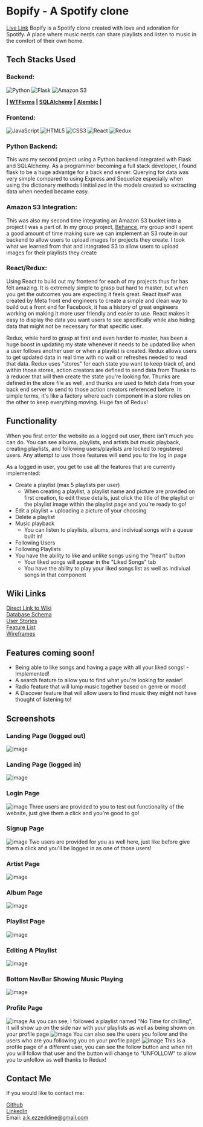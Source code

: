 # Bopify - A Spotify clone

[Live Link](https://bopify-2022.onrender.com/)
Bopify is a Spotify clone created with love and adoration for Spotify. A place where music nerds can share playlists and listen to music in the comfort of their own home.

## Tech Stacks Used

### Backend:
![Python](https://img.shields.io/badge/python-3670A0?style=for-the-badge&logo=python&logoColor=ffdd54)
![Flask](https://img.shields.io/badge/flask-%23000.svg?style=for-the-badge&logo=flask&logoColor=white)
![Amazon S3](https://img.shields.io/static/v1?style=for-the-badge&message=Amazon+S3&color=569A31&logo=Amazon+S3&logoColor=FFFFFF&label=)

**| [WTForms](https://wtforms.readthedocs.io/en/3.0.x/) | [SQLAlchemy](https://www.sqlalchemy.org/) | [Alembic](https://alembic.sqlalchemy.org/en/latest/) |**

### Frontend:
![JavaScript](https://img.shields.io/badge/javascript-%23323330.svg?style=for-the-badge&logo=javascript&logoColor=%23F7DF1E)
![HTML5](https://img.shields.io/badge/html5-%23E34F26.svg?style=for-the-badge&logo=html5&logoColor=white)
![CSS3](https://img.shields.io/badge/css3-%231572B6.svg?style=for-the-badge&logo=css3&logoColor=white)
![React](https://img.shields.io/badge/react-%2320232a.svg?style=for-the-badge&logo=react&logoColor=%2361DAFB)
![Redux](https://img.shields.io/badge/redux-%23593d88.svg?style=for-the-badge&logo=redux&logoColor=white)

### Python Backend:
This was my second project using a Python backend integrated with Flask and SQLAlchemy. As a programmer becoming a full stack developer, I found flask to be a huge advantge for a back end server. Querying for data was very simple compared to using Express and Sequelize especially when using the dictionary methods I initialized in the models created so extracting data when needed became easy.

### Amazon S3 Integration:
This was also my second time integrating an Amazon S3 bucket into a project I was a part of. In my group project, [Behance](https://github.com/alkezz/Behance-GroupProject-2022), my group and I spent a good amount of time making sure we can implement an S3 route in our backend to allow users to upload images for projects they create. I took what we learned from that and integrated S3 to allow users to upload images for their playlists they create

### React/Redux:
Using React to build out my frontend for each of my projects thus far has felt amazing. It is extremely simple to grasp but hard to master, but when you get the outcomes you are expecting it feels great. React itself was created by Meta front end engineers to create a simple and clean way to build out a front end for Facebook, it has a history of great engineers working on making it more user friendly and easier to use. React makes it easy to display the data you want users to see specifically while also hiding data that might not be necessary for that specific user.

Redux, while hard to grasp at first and even harder to master, has been a huge boost in updating my state whenever it needs to be updated like when a user follows another user or when a playlist is created. Redux allows users to get updated data in real time with no wait or refreshes needed to read that data. Redux uses "stores" for each state you want to keep track of, and within those stores, action creators are defined to send data from Thunks to a reducer that will then create the state you're looking for. Thunks are defined in the store file as well, and thunks are used to fetch data from your back end server to send to those action creators referenced before. In simple terms, it's like a factory where each component in a store relies on the other to keep everything moving. Huge fan of Redux!

## Functionality
When you first enter the website as a logged out user, there isn't much you can do. You can see albums, playlists, and artists but music playback, creating playlists, and following users/playlists are locked to registered users. Any attempt to use those features will send you to the log in page

As a logged in user, you get to use all the features that are currently implemented:
* Create a playlist (max 5 playlists per user)
  * When creating a playlist, a playlist name and picture are provided on first creation, to edit these details, just click the title of the playlist or the playlist image within the playlist page and you're ready to go!
* Edit a playlist + uploading a picture of your choosing
* Delete a playlist
* Music playback
  * You can listen to playlists, albums, and indiviual songs with a queue built in!
* Following Users
* Following Playlists
* You have the ability to like and unlike songs using the "heart" button
  * Your liked songs will appear in the "Liked Songs" tab
  * You have the ability to play your liked songs list as well as indiviual songs in that component

## Wiki Links
[Direct Link to Wiki](https://github.com/alkezz/aA2022-Spotify-Clone/wiki)
<br/>
[Database Schema](https://github.com/alkezz/aA2022-Spotify-Clone/wiki/Database-Schema)
<br/>
[User Stories](https://github.com/alkezz/aA2022-Spotify-Clone/wiki/User-Stories)
<br/>
[Feature List](https://github.com/alkezz/aA2022-Spotify-Clone/wiki/Feature-List)
<br/>
[Wireframes](https://github.com/alkezz/aA2022-Spotify-Clone/wiki/Wire-Frames)

## Features coming soon!
* Being able to like songs and having a page with all your liked songs! - Implemented!
* A search feature to allow you to find what you're looking for easier!
* Radio feature that will lump music together based on genre or mood!
* A Discover feature that will allow users to find music they might not have thought of listening to!

## Screenshots
### Landing Page (logged out)
![image](https://user-images.githubusercontent.com/105993056/210269465-0252f743-1dff-47e8-8020-fc7df545ee53.png)

### Landing Page (logged in)
![image](https://user-images.githubusercontent.com/105993056/205544725-63ea58e0-6cf4-4720-955c-667eda189112.png)

### Login Page
![image](https://user-images.githubusercontent.com/105993056/205544787-7839e34c-f41a-430d-a469-e09f62611b01.png)
Three users are provided to you to test out functionality of the website, just give them a click and you're good to go!

### Signup Page
![image](https://user-images.githubusercontent.com/105993056/205544931-4ab5e662-8b75-41db-9b91-f9898c4641af.png)
Two users are provided for you as well here, just like before give them a click and you'll be logged in as one of those users!

### Artist Page
![image](https://user-images.githubusercontent.com/105993056/205545085-177a6a15-a0de-4d8c-8b88-e7a26d852b22.png)

### Album Page
![image](https://user-images.githubusercontent.com/105993056/210269572-eea48a14-3a3d-4e65-baa9-f3598910a3a8.png)

### Playlist Page
![image](https://user-images.githubusercontent.com/105993056/210269670-c71c5e7d-cac4-45e0-bd04-fdb50b6f8ca0.png)

### Editing A Playlist
![image](https://user-images.githubusercontent.com/105993056/205545238-633fded3-b23a-430c-80ed-b4077479dbdd.png)

### Bottom NavBar Showing Music Playing
![image](https://user-images.githubusercontent.com/105993056/205545340-11003316-e21f-49cc-bfc9-c3d283a9bbcd.png)

### Profile Page
![image](https://user-images.githubusercontent.com/105993056/205545459-eef5eee0-8a07-4787-9944-c2a63ded4d75.png)
As you can see, I followed a playlist named "No Time for chilling", it will show up on the side nav with your playlists as well as being shown on your profile page
![image](https://user-images.githubusercontent.com/105993056/205545567-a802cf24-4869-4e1e-9617-f08cc248ae79.png)
You can also see the users you follow and the users who are you following you on your profile page!
![image](https://user-images.githubusercontent.com/105993056/205545643-cabf4912-9bab-4028-bada-aca0b35fe156.png)
This is a profile page of a different user, you can see the follow button and when hit you will follow that user and the button will change to "UNFOLLOW" to allow you to unfollow as well thanks to Redux!

## Contact Me
If you would like to contact me:

[Github](https://github.com/alkezz)
<br/>
[LinkedIn](https://www.linkedin.com/in/ali-ezzeddine-17b2b6248/)
<br/>
Email: a.k.ezzeddine@gmail.com

